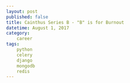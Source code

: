 ```yaml
---
layout: post
published: false
title: Cainthus Series B - "B" is for Burnout
datetime: August 1, 2017
category:
    career
tags:
    python
    celery
    django
    mongodb
    redis
---
```


